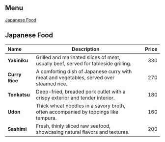 ## Menu
 [Japanese Food](#japanese-food)


## Japanese Food


| Name           | Description |     | Price |
|:---------------|-------------|-----|------:|
| **Yakiniku**   | Grilled and marinated slices of meat, usually beef, served for tableside grilling.            |     |   330 |
| **Curry Rice** | A comforting dish of Japanese curry with meat and vegetables, served over steamed rice.            |  |   270 |
| **Tonkatsu**   | Deep-fried, breaded pork cutlet with a crispy exterior and tender interior.            |     |   180 |
| **Udon**       | Thick wheat noodles in a savory broth, often accompanied by toppings like tempura.            |     |   160 |
| **Sashimi**    | Fresh, thinly sliced raw seafood, showcasing natural flavors and textures.            |     |   200 |



